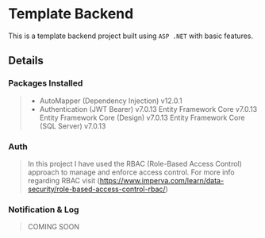 # Template Backend
This is a template backend project built using `ASP .NET` with basic features.

## Details
### Packages Installed
> - AutoMapper (Dependency Injection) v12.0.1
> - Authentication (JWT Bearer) v7.0.13
> Entity Framework Core v7.0.13
> Entity Framework Core (Design) v7.0.13
> Entity Framework Core (SQL Server) v7.0.13

### Auth
> In this project I have used the RBAC (Role-Based Access Control) approach to manage and enforce access control. For more info regarding RBAC visit (https://www.imperva.com/learn/data-security/role-based-access-control-rbac/)

### Notification & Log
> COMING SOON
